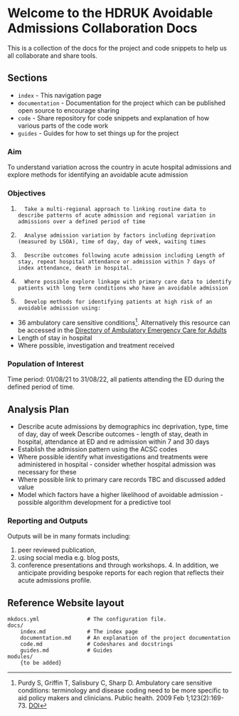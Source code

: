 # Welcome to the HDRUK Avoidable Admissions Collaboration Docs

This is a collection of the docs for the project and code snippets to help us all collaborate and share tools. 

## Sections

* `index`          - This navigation page
* `documentation`  - Documentation for the project which can be published open source to encourage sharing
* `code`           - Share repository for code snippets and explanation of how various parts of the code work
* `guides`          - Guides for how to set things up for the project

### Aim

To understand variation across the country in acute hospital admissions and explore methods for identifying an avoidable acute admission

### Objectives

1.       Take a multi-regional approach to linking routine data to describe patterns of acute admission and regional variation in admissions over a defined period of time
2.       Analyse admission variation by factors including deprivation (measured by LSOA), time of day, day of week, waiting times
3.       Describe outcomes following acute admission including Length of stay, repeat hospital attendance or admission within 7 days of index attendance, death in hospital.
4.       Where possible explore linkage with primary care data to identify patients with long term conditions who have an avoidable admission
5.       Develop methods for identifying patients at high risk of an avoidable admission using: 
* 36 ambulatory care sensitive conditions[^1]. Alternatively this resource can be accessed in the [Directory of Ambulatory
Emergency Care for Adults](https://www.ambulatoryemergencycare.org.uk/uploads/files/1/AEC-Directory%206th%20edition%20February%202018.pdf)
* Length of stay in hospital
* Where possible, investigation and treatment received

### Population of Interest

Time period: 01/08/21 to 31/08/22, all patients attending the ED during the defined period of time.

## Analysis Plan

- Describe acute admissions by demographics inc deprivation, type, time of day, day of week
Describe outcomes - length of stay, death in hospital, attendance at ED and re admission within 7 and 30 days
- Establish the admission pattern using the ACSC codes
- Where possible identify what investigations and treatments were administered in hospital - consider whether hospital admission was necessary for these
- Where possible link to primary care records TBC and discussed added value
- Model which factors have a higher likelihood of avoidable admission - possible algorithm development for a predictive tool

### Reporting and Outputs
Outputs will be in many formats including:
1. peer reviewed publication, 
2. using social media e.g. blog posts, 
3. conference presentations and through workshops. 4. In addition, we anticipate providing bespoke reports for each region that reflects their acute admissions profile.


## Reference Website layout

    mkdocs.yml               # The configuration file.
    docs/
        index.md             # The index page
        documentation.md     # An explanation of the project documentation
        code.md              # Codeshares and docstrings
        guides.md            # Guides
    modules/
        {to be added}

[^1]: 
    Purdy S, Griffin T, Salisbury C, Sharp D. Ambulatory care sensitive conditions: terminology and disease coding need to be more specific to aid policy makers and clinicians. Public health. 2009 Feb 1;123(2):169-73. [DOI](https://doi.org/10.1016/j.puhe.2008.11.001)